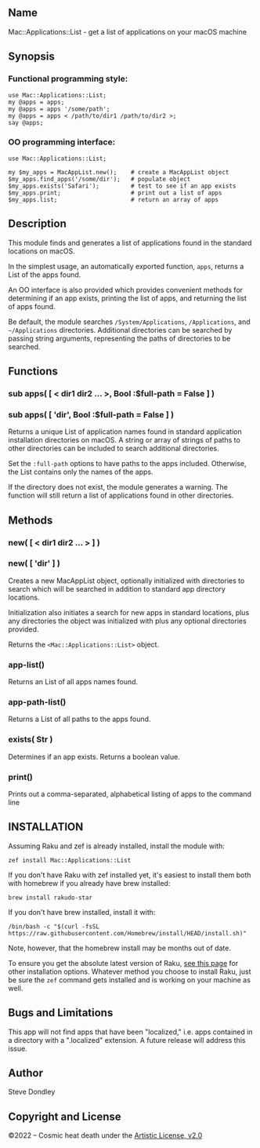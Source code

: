 ## Name

Mac::Applications::List - get a list of applications on your macOS machine

## Synopsis

### Functional programming style:

```
use Mac::Applications::List;
my @apps = apps;
my @apps = apps '/some/path';
my @apps = apps < /path/to/dir1 /path/to/dir2 >;
say @apps;
```

### OO programming interface:

```
use Mac::Applications::List;

my $my_apps = MacAppList.new();    # create a MacAppList object
$my_apps.find_apps('/some/dir');   # populate object
$my_apps.exists('Safari');         # test to see if an app exists
$my_apps.print;                    # print out a list of apps
$my_apps.list;                     # return an array of apps
```

## Description

This module finds and generates a list of applications found in the standard locations
on macOS.

In the simplest usage, an automatically exported function, `apps`, returns
a List of the apps found.

An OO interface is also provided which provides convenient methods for
determining if an app exists, printing the list of apps, and returning the list
of apps found.

Be default, the module searches `/System/Applications`, `/Applications`, and
`~/Applications` directories. Additional directories can be searched by passing string
arguments, representing the paths of directories to be searched.

## Functions

### sub apps( [  < dir1 dir2 ... >, Bool :$full-path = False  ] )

### sub apps( [  'dir', Bool :$full-path = False ] )

Returns a unique List of application names found in standard
application installation directories on macOS. A string or array of strings of
paths to other directories can be included to search additional directories.

Set the `:full-path` options to have paths to the apps included. Otherwise,
the List contains only the names of the apps.

If the directory does not exist, the module generates a warning. The function
will still return a list of applications found in other directories.

## Methods

### new( [  < dir1 dir2 ... > ] )

### new( [ 'dir' ] )

Creates a new MacAppList object, optionally initialized with directories to
search which will be searched in addition to standard app directory locations.

Initialization also initiates a search for new apps in standard locations,
plus any directories the object was initialized with plus any optional directories
provided.

Returns the `<Mac::Applications::List>` object.

### app-list()

Returns an List of all apps names found.

### app-path-list()

Returns a List of all paths to the apps found.

### exists( Str )

Determines if an app exists. Returns a boolean value.

### print()

Prints out a comma-separated, alphabetical listing of apps to the command line

## INSTALLATION

Assuming Raku and zef is already installed, install the module with:

`zef install Mac::Applications::List`

If you don't have Raku with zef installed yet, it's easiest to install them both with homebrew if you already have brew
installed:

`brew install rakudo-star`

If you don't have brew installed, install it with:

`/bin/bash -c "$(curl -fsSL https://raw.githubusercontent.com/Homebrew/install/HEAD/install.sh)"`

Note, however, that the homebrew install may be months out of date.

To ensure you get the absolute latest version of Raku, [see this
page](https://course.raku.org/essentials/how-to-install-rakudo/) for other
installation options. Whatever method you choose to install Raku, just be sure
the `zef` command gets installed and is working on your machine as well.

## Bugs and Limitations

This app will not find apps that have been "localized," i.e. apps contained in
a directory with a ".localized" extension. A future release will address this
issue.

## Author

Steve Dondley

## Copyright and License

©2022 – Cosmic heat death under the [Artistic License, v2.0](https://opensource.org/licenses/Artistic-2.0)

